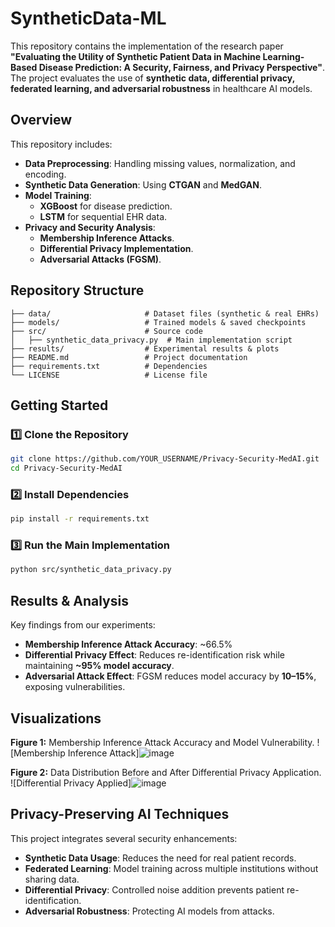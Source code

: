 # SyntheticData-ML

This repository contains the implementation of the research paper **"Evaluating the Utility of Synthetic Patient Data in Machine Learning-Based Disease Prediction: A Security, Fairness, and Privacy Perspective"**. The project evaluates the use of **synthetic data, differential privacy, federated learning, and adversarial robustness** in healthcare AI models.

## Overview
This repository includes:
- **Data Preprocessing**: Handling missing values, normalization, and encoding.
- **Synthetic Data Generation**: Using **CTGAN** and **MedGAN**.
- **Model Training**:
  - **XGBoost** for disease prediction.
  - **LSTM** for sequential EHR data.
- **Privacy and Security Analysis**:
  - **Membership Inference Attacks**.
  - **Differential Privacy Implementation**.
  - **Adversarial Attacks (FGSM)**.

## Repository Structure
```
├── data/                     # Dataset files (synthetic & real EHRs)
├── models/                   # Trained models & saved checkpoints
├── src/                      # Source code
│   ├── synthetic_data_privacy.py  # Main implementation script
├── results/                  # Experimental results & plots
├── README.md                 # Project documentation
├── requirements.txt          # Dependencies
└── LICENSE                   # License file
```

## Getting Started
### 1️⃣ Clone the Repository
```bash
git clone https://github.com/YOUR_USERNAME/Privacy-Security-MedAI.git
cd Privacy-Security-MedAI
```

### 2️⃣ Install Dependencies
```bash
pip install -r requirements.txt
```

### 3️⃣ Run the Main Implementation
```bash
python src/synthetic_data_privacy.py
```

##  Results & Analysis
Key findings from our experiments:
- **Membership Inference Attack Accuracy**: ~66.5%
- **Differential Privacy Effect**: Reduces re-identification risk while maintaining **~95% model accuracy**.
- **Adversarial Attack Effect**: FGSM reduces model accuracy by **10–15%**, exposing vulnerabilities.

## Visualizations
**Figure 1:** Membership Inference Attack Accuracy and Model Vulnerability.
![Membership Inference Attack]![image](https://github.com/user-attachments/assets/ec0443e5-97d7-455b-9848-09e020692b9a)



**Figure 2:** Data Distribution Before and After Differential Privacy Application.
![Differential Privacy Applied]![image](https://github.com/user-attachments/assets/f80596a1-fd48-4baa-a751-2f6381b518e5)



## Privacy-Preserving AI Techniques
This project integrates several security enhancements:
- **Synthetic Data Usage**: Reduces the need for real patient records.
- **Federated Learning**: Model training across multiple institutions without sharing data.
- **Differential Privacy**: Controlled noise addition prevents patient re-identification.
- **Adversarial Robustness**: Protecting AI models from attacks.
